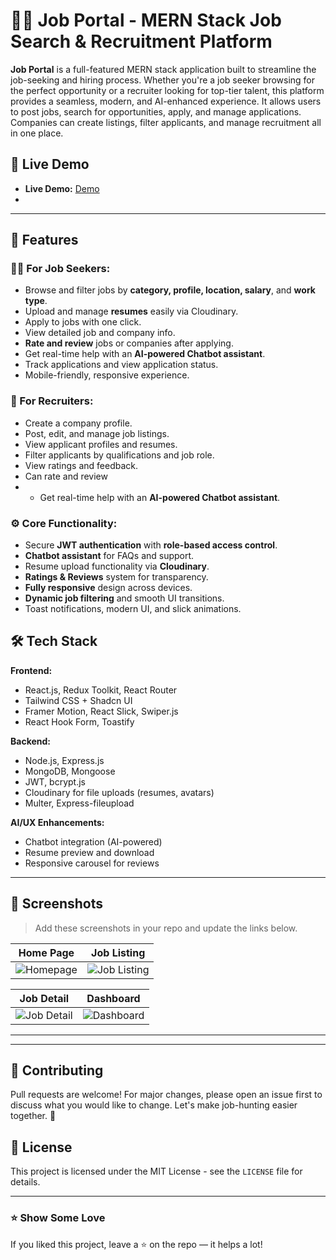 
# 🧑‍💼 Job Portal - MERN Stack Job Search & Recruitment Platform

**Job Portal** is a full-featured MERN stack application built to streamline the job-seeking and hiring process. Whether you're a job seeker browsing for the perfect opportunity or a recruiter looking for top-tier talent, this platform provides a seamless, modern, and AI-enhanced experience.
It allows users to post jobs, search for opportunities, apply, and manage applications. Companies can create listings, filter applicants, and manage recruitment all in one place.


## 🚀 Live Demo

- **Live Demo:** [Demo](https://job-poral-sigma.vercel.app)
- 
---


## 📌 Features

### 👨‍💻 For Job Seekers:
- Browse and filter jobs by **category, profile, location, salary**, and **work type**.
- Upload and manage **resumes** easily via Cloudinary.
- Apply to jobs with one click.
- View detailed job and company info.
- **Rate and review** jobs or companies after applying.
- Get real-time help with an **AI-powered Chatbot assistant**.
- Track applications and view application status.
- Mobile-friendly, responsive experience.

### 🏢 For Recruiters:
- Create a company profile.
- Post, edit, and manage job listings.
- View applicant profiles and resumes.
- Filter applicants by qualifications and job role.
- View ratings and feedback.
- Can rate and review
- - Get real-time help with an **AI-powered Chatbot assistant**.

### ⚙️ Core Functionality:
- Secure **JWT authentication** with **role-based access control**.
- **Chatbot assistant** for FAQs and support.
- Resume upload functionality via **Cloudinary**.
- **Ratings & Reviews** system for transparency.
- **Fully responsive** design across devices.
- **Dynamic job filtering** and smooth UI transitions.
- Toast notifications, modern UI, and slick animations.



## 🛠️ Tech Stack

**Frontend:**
- React.js, Redux Toolkit, React Router
- Tailwind CSS + Shadcn UI
- Framer Motion, React Slick, Swiper.js
- React Hook Form, Toastify

**Backend:**
- Node.js, Express.js
- MongoDB, Mongoose
- JWT, bcrypt.js
- Cloudinary for file uploads (resumes, avatars)
- Multer, Express-fileupload

**AI/UX Enhancements:**
- Chatbot integration (AI-powered)
- Resume preview and download
- Responsive carousel for reviews

---

  

## 📸 Screenshots

> Add these screenshots in your repo and update the links below.

| Home Page | Job Listing |
|-----------|-------------|
| ![Homepage](./screenshots/homepage.png) | ![Job Listing](./screenshots/job-listing.png) |

| Job Detail | Dashboard |
|------------|-----------|
| ![Job Detail](./screenshots/job-detail.png) | ![Dashboard](./screenshots/dashboard.png) |

---

 
---

## 🤝 Contributing

Pull requests are welcome! For major changes, please open an issue first to discuss what you would like to change. Let's make job-hunting easier together. 🚀


## 📜 License

This project is licensed under the MIT License - see the `LICENSE` file for details.

---

### ⭐ Show Some Love

If you liked this project, leave a ⭐ on the repo — it helps a lot!

